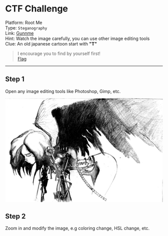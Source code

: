 # CTF Challenge

Platform: Root Me </br>
Type: `Steganography` </br>
Link: [Gunnme](https://www.root-me.org/en/Challenges/Steganography/Gunnm?action_solution=voir#ancre_solution) </br>
Hint: Watch the image carefully, you can use other image editing tools </br>
Clue: An old japanese cartoon start with **"T"** </br>

> I encourage you to find by yourself first! </br>
[Flag](./passphrase.txt) </br>

---

## Step 1
Open any image editing tools like Photoshop, Gimp, etc. </br>

![ch1_passphrase](https://github.com/AlphaByte-RedTeam/CTF-Solution/blob/main/Root%20Me/Steganography/Gunnm_Complete/ch1.png) </br>

## Step 2
Zoom in and modify the image, e.g coloring change, HSL change, etc. </br>
